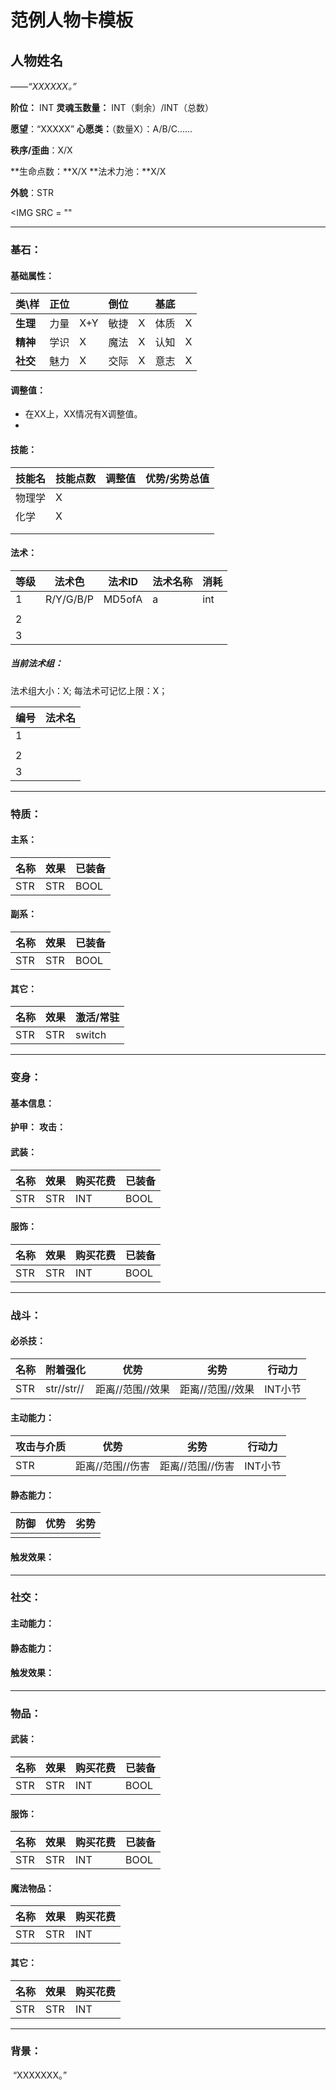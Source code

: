 # 范例人物卡模板



## 人物姓名

*——“XXXXXX。”*

**阶位：** INT 
**灵魂玉数量：** INT（剩余）/INT（总数）

**愿望**：“XXXXX”
**心愿类：**（数量X）：A/B/C……

**秩序/歪曲**：X/X

**生命点数：**X/X
**法术力池：**X/X

**外貌**：STR

<IMG SRC = ""





***

### 基石：


#### 基础属性：

| 类\样    | 正位 |      | 倒位 |      | 基底 |      |
| -------- | ---- | ---- | ---- | ---- | ---- | ---- |
| **生理** | 力量 | X+Y  | 敏捷 | X    | 体质 | X    |
| **精神** | 学识 | X    | 魔法 | X    | 认知 | X    |
| **社交** | 魅力 | X    | 交际 | X    | 意志 | X    |

#### 调整值：

* 在XX上，XX情况有X调整值。
* 



#### 技能：

| 技能名 | 技能点数 | 调整值 | 优势/劣势总值 |
| ------ | -------- | ------ | ------------- |
| 物理学 | X        |        |               |
| 化学   | X        |        |               |
|        |          |        |               |
|        |          |        |               |



#### 法术：

| 等级 | 法术色 | 法术ID | 法术名称 | 消耗 |
| -------- | ------ | ------ | ---- | -------- |
| 1        | R/Y/G/B/P |MD5ofA      | a  | int  |
|  |  | |  |  |
| 2 |  | |  |  |
| 3 |  | |  |  |


##### 当前法术组：

法术组大小：X; 每法术可记忆上限：X；

|编号|法术名|
| -------- | ------ | 
| 1        | |
|  |  | 
| 2 |  | 
| 3 |  | 


***

### 特质：

#### 主系：

| 名称 | 效果 | 已装备 |
| ---- | ---- | ------ |
| STR  | STR  | BOOL   |



#### 副系：

| 名称 | 效果 | 已装备 |
| ---- | ---- | ------ |
| STR  | STR  | BOOL   |



#### 其它：

| 名称 | 效果 | 激活/常驻 |
| ---- | ---- | --------- |
| STR  | STR  | switch    |



***
### 变身：

#### 基本信息：

**护甲：**
**攻击：**

#### 武装：

| 名称 | 效果 | 购买花费 | 已装备 |
| ---- | ---- | -------- | ------ |
| STR  | STR  | INT      | BOOL   |



#### 服饰：

| 名称 | 效果 | 购买花费 | 已装备 |
| ---- | ---- | -------- | ------ |
| STR  | STR  | INT      | BOOL   |




***

### 战斗：

#### 必杀技：

| 名称 | 附着强化   | 优势             | 劣势             | 行动力  |
| ---- | ---------- | ---------------- | ---------------- | ------- |
| STR  | str//str// | 距离//范围//效果 | 距离//范围//效果 | INT小节 |







#### 主动能力：

| 攻击与介质 | 优势             | 劣势             | 行动力  |
| ---------- | ---------------- | ---------------- | ------- |
| STR        | 距离//范围//伤害 | 距离//范围//伤害 | INT小节 |



#### 静态能力：

| 防御 | 优势 | 劣势 |
| ---- | ---- | ---- |
|      |      |      |




#### 触发效果：







***

### 社交：

#### 主动能力：



#### 静态能力：





#### 触发效果：





***

### 物品：

#### 武装：

| 名称 | 效果 | 购买花费 | 已装备 |
| ---- | ---- | -------- | ------ |
| STR  | STR  | INT      | BOOL   |



#### 服饰：

| 名称 | 效果 | 购买花费 | 已装备 |
| ---- | ---- | -------- | ------ |
| STR  | STR  | INT      | BOOL   |



#### 魔法物品：

| 名称 | 效果 | 购买花费 |
| ---- | ---- | -------- |
| STR  | STR  | INT      |



#### 其它：

| 名称 | 效果 | 购买花费 |
| ---- | ---- | -------- |
| STR  | STR  | INT      |





***

### 背景：

​		“XXXXXXX。”
